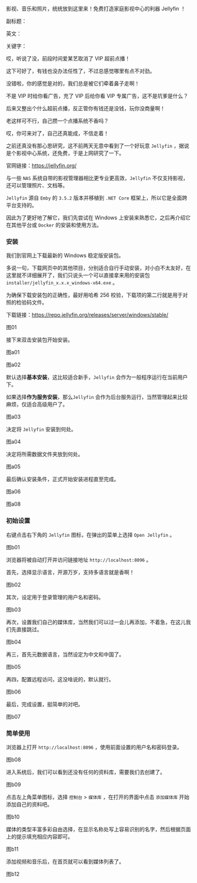 影视、音乐和照片，统统放到这里来！免费打造家庭影视中心的利器 Jellyfin ！

副标题：

英文：

关键字：



哎，听说了没，前段时间爱某艺取消了 VIP 超前点播！

这下可好了，有钱也没办法任性了，不过总感觉哪里有点不对劲。

没错啦，你的感觉是对的，我们总是被它们牵着鼻子走啊！

不是 VIP 时给你看广告，充了 VIP 后给你看 VIP 专属广告，这不是坑爹是什么？

后来又整出个什么超前点播，反正管你有钱还是没钱，玩你没商量啊！

老这样可不行，自己攒一个点播系统不香吗？

哎，你可来对了，自己还真能成，不信走着！



之前还真没有那心思研究，这不前两天无意中看到了一个好玩意 `Jellyfin` ，据说是个影视中心系统，还免费，于是上网研究了一下。

官网链接：https://jellyfin.org/



与一些 `NAS` 系统自带的影视管理器相比更专业更高效，`Jellyfin` 不仅支持影视，还可以管理照片、文档等。

`Jellyfin` 源自 `Emby` 的 `3.5.2` 版本并移植到 `.NET Core` 框架上，所以它是全面跨平台支持的。

因此为了更好地了解它，我们先尝试在 Windows 上安装来熟悉它，之后再介绍它在其他平台或 `Docker` 的安装和使用方法。



### 安装

我们到官网上下载最新的 Windows 稳定版安装包。

多说一句，下载网页中的其他项目，分别适合自行手动安装，对小白不太友好，在这里就不详细展开了，我们只说头一个可以直接拿来用的安装包 `installer/jellyfin_x.x.x_windows-x64.exe` 。

为确保下载安装包的正确性，最好用哈希 256 校验，下载项的第二行就是用于对照的检验码文件。



下载链接：https://repo.jellyfin.org/releases/server/windows/stable/

图01



接下来双击安装包开始安装。

图a01

图a02



默认选择**基本安装**，这比较适合新手，`Jellyfin` 会作为一般程序运行在当前用户下。

如果选择**作为服务安装**，那么`Jellyfin` 会作为后台服务运行，当然管理起来比较麻烦，仅适合高级用户了。

图a03



决定将 `Jellyfin` 安装到何处。

图a04



决定将所需数据文件夹放到何处。

图a05



最后确认安装条件，正式开始安装进程直至完成。

图a06

图a08



### 初始设置

右键点击右下角的 `Jellyfin` 图标，在弹出的菜单上选择 `Open Jellyfin` 。

图b01



浏览器将被自动打开并访问链接地址 `http://localhost:8096` 。

首先，选择显示语言，开源万岁，支持多语言就是香啊！

图b02



其次，设定用于登录管理的用户名和密码。

图b03



再次，设置我们自己的媒体库，当然我们可以过一会儿再添加，不着急，在这儿我们先直接跳过。

图b04



再三，首先元数据语言，当然设定为中文和中国了。

图b05



再四，配置远程访问，这没啥说的，默认就行。

图b06



最后，完成设置，挺简单的对吧。

图b07



### 简单使用

浏览器上打开 `http://localhost:8096` ，使用前面设置的用户名和密码登录。

图b08



进入系统后，我们可以看到还没有任何的资料库，需要我们去创建了。

图b09



点击左上角菜单图标，选择 `控制台` > `媒体库` ，在打开的界面中点击 `添加媒体库` 开始添加自己的资料吧。

图b10



媒体的类型丰富多彩自由选择，在显示名称处写上容易识别的名字，然后根据页面上的提示填充相应内容即可。

图b11



添加视频和音乐后，在首页就可以看到媒体列表了。

图b12











































